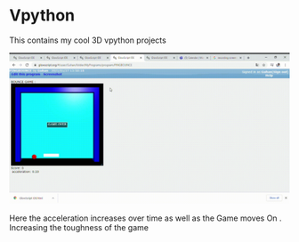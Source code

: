 # Vpython
This contains my cool 3D vpython projects

![GAME](bouncer.gif)


Here the acceleration increases over time as well as the Game moves On . Increasing the toughness of the game
